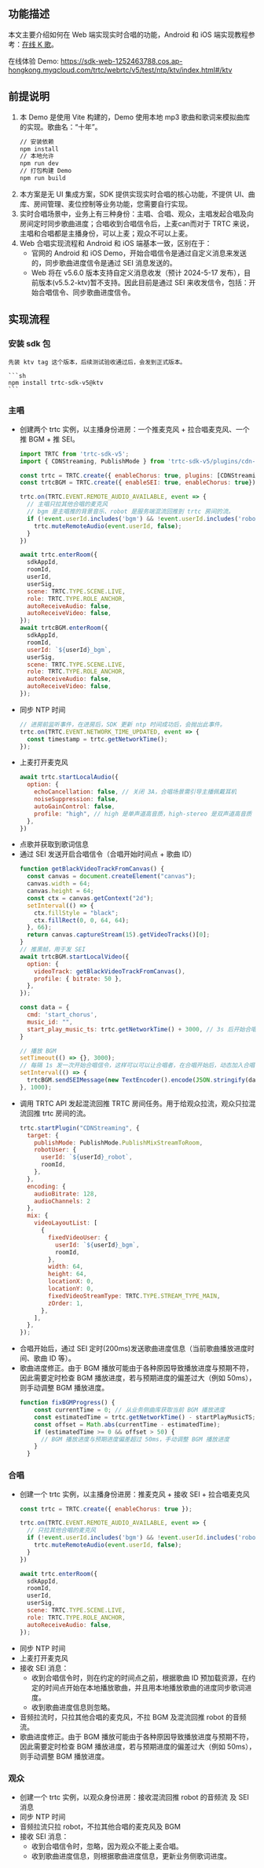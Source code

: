 ## 功能描述

本文主要介绍如何在 Web 端实现实时合唱的功能，Android 和 iOS 端实现教程参考：[在线 K 歌](https://cloud.tencent.com/document/product/647/82176)。

在线体验 Demo: https://sdk-web-1252463788.cos.ap-hongkong.myqcloud.com/trtc/webrtc/v5/test/ntp/ktv/index.html#/ktv

## 前提说明

1. 本 Demo 是使用 Vite 构建的，Demo 使用本地 mp3 歌曲和歌词来模拟曲库的实现。歌曲名：“十年”。
    ```sh
    // 安装依赖
    npm install
    // 本地允许
    npm run dev
    // 打包构建 Demo
    npm run build
    ```
2. 本方案是无 UI 集成方案，SDK 提供实现实时合唱的核心功能，不提供 UI、曲库、房间管理、麦位控制等业务功能，您需要自行实现。
3. 实时合唱场景中，业务上有三种身份：主唱、合唱、观众，主唱发起合唱及向房间定时同步歌曲进度；合唱收到合唱信令后，上麦can而对于 TRTC 来说，主唱和合唱都是主播身份，可以上麦；观众不可以上麦。
4. Web 合唱实现流程和 Android 和 iOS 端基本一致，区别在于：
   - 官网的 Android 和 iOS Demo，开始合唱信令是通过自定义消息来发送的，同步歌曲进度信令是通过 SEI 消息发送的。
   -  Web 将在 v5.6.0 版本支持自定义消息收发（预计 2024-5-17 发布），目前版本(v5.5.2-ktv)暂不支持。因此目前是通过 SEI 来收发信令，包括：开始合唱信令、同步歌曲进度信令。
## 实现流程

### 安装 sdk 包

    先装 ktv tag 这个版本，后续测试验收通过后，会发到正式版本。

    ```sh
    npm install trtc-sdk-v5@ktv
    ```

### 主唱

- 创建两个 trtc 实例，以主播身份进房：一个推麦克风 + 拉合唱麦克风、一个推 BGM + 推 SEI。
  ```js
  import TRTC from 'trtc-sdk-v5';
  import { CDNStreaming, PublishMode } from 'trtc-sdk-v5/plugins/cdn-streaming';

  const trtc = TRTC.create({ enableChorus: true, plugins: [CDNStreaming] });
  const trtcBGM = TRTC.create({ enableSEI: true, enableChorus: true});

  trtc.on(TRTC.EVENT.REMOTE_AUDIO_AVAILABLE, event => {
    // 主唱只拉其他合唱的麦克风
    // bgm 是主唱推的背景音乐、robot 是服务端混流回推到 trtc 房间的流。
    if (!event.userId.includes('bgm') && !event.userId.includes('robot')) {
      trtc.muteRemoteAudio(event.userId, false);
    }
  })

  await trtc.enterRoom({
    sdkAppId,
    roomId,
    userId,
    userSig,
    scene: TRTC.TYPE.SCENE.LIVE,
    role: TRTC.TYPE.ROLE_ANCHOR,
    autoReceiveAudio: false,
    autoReceiveVideo: false,
  });
  await trtcBGM.enterRoom({
    sdkAppId,
    roomId,
    userId: `${userId}_bgm`,
    userSig,
    scene: TRTC.TYPE.SCENE.LIVE,
    role: TRTC.TYPE.ROLE_ANCHOR,
    autoReceiveAudio: false,
    autoReceiveVideo: false,
  });
  ```
- 同步 NTP 时间
  ```js
  // 进房前监听事件，在进房后，SDK 更新 ntp 时间成功后，会抛出此事件。
  trtc.on(TRTC.EVENT.NETWORK_TIME_UPDATED, event => {
    const timestamp = trtc.getNetworkTime();
  });
  ```
- 上麦打开麦克风
  ```js
  await trtc.startLocalAudio({
    option: {
      echoCancellation: false, // 关闭 3A，合唱场景需引导主播佩戴耳机
      noiseSuppression: false,
      autoGainControl: false,
      profile: "high", // high 是单声道高音质，high-stereo 是双声道高音质
    },
  })
  ```
- 点歌并获取到歌词信息
- 通过 SEI 发送开启合唱信令（合唱开始时间点 + 歌曲 ID）
  ```js
  function getBlackVideoTrackFromCanvas() {
    const canvas = document.createElement("canvas");
    canvas.width = 64;
    canvas.height = 64;
    const ctx = canvas.getContext("2d");
    setInterval(() => {
      ctx.fillStyle = "black";
      ctx.fillRect(0, 0, 64, 64);
    }, 66);
    return canvas.captureStream(15).getVideoTracks()[0];
  }
  // 推黑帧，用于发 SEI
  await trtcBGM.startLocalVideo({
    option: {
      videoTrack: getBlackVideoTrackFromCanvas(),
      profile: { bitrate: 50 },
    },
  });

  const data = {
    cmd: 'start_chorus',
    music_id: "",
    start_play_music_ts: trtc.getNetworkTime() + 3000, // 3s 后开始合唱
  }

  // 播放 BGM
  setTimeout(() => {}, 3000); 
  // 每隔 1s 发一次开始合唱信令，这样可以可以让合唱者，在合唱开始后，动态加入合唱
  setInterval(() => {
    trtcBGM.sendSEIMessage(new TextEncoder().encode(JSON.stringify(data)).buffer)
  }, 1000);
  ```
- 调用 TRTC API 发起混流回推 TRTC 房间任务。用于给观众拉流，观众只拉混流回推 trtc 房间的流。
  ```js
  trtc.startPlugin("CDNStreaming", {
    target: {
      publishMode: PublishMode.PublishMixStreamToRoom,
      robotUser: {
        userId: `${userId}_robot`,
        roomId,
      },
    },
    encoding: {
      audioBitrate: 128,
      audioChannels: 2
    },
    mix: {
      videoLayoutList: [
        {
          fixedVideoUser: {
            userId: `${userId}_bgm`,
            roomId,
          },
          width: 64,
          height: 64,
          locationX: 0,
          locationY: 0,
          fixedVideoStreamType: TRTC.TYPE.STREAM_TYPE_MAIN,
          zOrder: 1,
        },
      ],
    },
  });
  ```
- 合唱开始后，通过 SEI 定时(200ms)发送歌曲进度信息（当前歌曲播放进度时间、歌曲 ID 等）。
- 歌曲进度修正。由于 BGM 播放可能由于各种原因导致播放进度与预期不符，因此需要定时检查 BGM 播放进度，若与预期进度的偏差过大（例如 50ms），则手动调整 BGM 播放进度。
  ```js
  function fixBGMProgress() {
      const currentTime = 0; // 从业务侧曲库获取当前 BGM 播放进度
      const estimatedTime = trtc.getNetworkTime() - startPlayMusicTS; // 预期的 BGM 播放进度 = 当前时间 - 合唱开始时间
      const offset = Math.abs(currentTime - estimatedTime);
      if (estimatedTime >= 0 && offset > 50) {
        // BGM 播放进度与预期进度偏差超过 50ms，手动调整 BGM 播放进度
      }
    }
  ```
### 合唱

- 创建一个 trtc 实例，以主播身份进房：推麦克风 + 接收 SEI + 拉合唱麦克风
  ```js
  const trtc = TRTC.create({ enableChorus: true });

  trtc.on(TRTC.EVENT.REMOTE_AUDIO_AVAILABLE, event => {
    // 只拉其他合唱的麦克风
    if (!event.userId.includes('bgm') && !event.userId.includes('robot')) {
      trtc.muteRemoteAudio(event.userId, false);
    }
  })

  await trtc.enterRoom({
    sdkAppId,
    roomId,
    userId,
    userSig,
    scene: TRTC.TYPE.SCENE.LIVE,
    role: TRTC.TYPE.ROLE_ANCHOR,
    autoReceiveAudio: false,
  });
  ```
- 同步  NTP 时间
- 上麦打开麦克风
- 接收 SEI 消息：
  - 收到合唱信令时，则在约定的时间点之前，根据歌曲 ID 预加载资源，在约定的时间点开始在本地播放歌曲，并且用本地播放歌曲的进度同步歌词进度。
  - 收到歌曲进度信息则忽略。
- 音频拉流时，只拉其他合唱的麦克风，不拉 BGM 及混流回推 robot 的音频流。
- 歌曲进度修正。由于 BGM 播放可能由于各种原因导致播放进度与预期不符，因此需要定时检查 BGM 播放进度，若与预期进度的偏差过大（例如 50ms），则手动调整 BGM 播放进度。

### 观众

- 创建一个 trtc 实例，以观众身份进房：接收混流回推 robot 的音频流 及 SEI 消息
- 同步 NTP 时间
- 音频拉流只拉 robot，不拉其他合唱的麦克风及 BGM
- 接收 SEI 消息：
  - 收到合唱信令时，忽略，因为观众不能上麦合唱。
  - 收到歌曲进度信息，则根据歌曲进度信息，更新业务侧歌词进度。